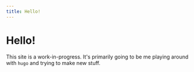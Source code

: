 ```yaml
---
title: Hello!
---
```


# Hello!

This site is a work-in-progress. It's primarily going to be me playing around with `hugo` and trying to make new stuff.
